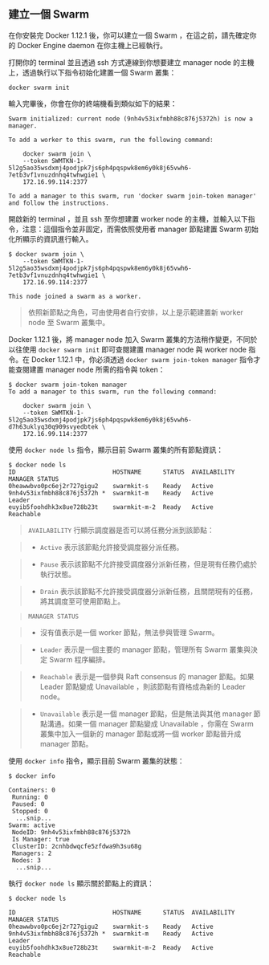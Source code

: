 ## 建立一個 Swarm

在你安裝完 Docker 1.12.1 後，你可以建立一個 Swarm ，在這之前，請先確定你的 Docker Engine daemon 在你主機上已經執行。

打開你的 terminal 並且透過 ssh 方式連線到你想要建立 manager node 的主機上，透過執行以下指令初始化建置一個 Swarm 叢集：

```
docker swarm init
```

輸入完畢後，你會在你的終端機看到類似如下的結果：

```
Swarm initialized: current node (9nh4v53ixfmbh88c876j5372h) is now a manager.

To add a worker to this swarm, run the following command:

    docker swarm join \
    --token SWMTKN-1-5l2g5ao35wsdxmj4podjpk7js6ph4pqspwk8em6y0k8j65vwh6-7etb3vf1vnuzdnhq4twhwgie1 \
    172.16.99.114:2377

To add a manager to this swarm, run 'docker swarm join-token manager' and follow the instructions.
```

開啟新的 terminal ，並且 ssh 至你想建置 worker node 的主機，並輸入以下指令，注意：這個指令並非固定，而需依照使用者 manager 節點建置 Swarm 初始化所顯示的資訊進行輸入。

```
$ docker swarm join \
    --token SWMTKN-1-5l2g5ao35wsdxmj4podjpk7js6ph4pqspwk8em6y0k8j65vwh6-7etb3vf1vnuzdnhq4twhwgie1 \
    172.16.99.114:2377

This node joined a swarm as a worker.
```

>依照新節點之角色，可由使用者自行安排，以上是示範建置新 worker node 至 Swarm 叢集中。

Docker 1.12.1 後，將 manager node 加入 Swarm 叢集的方法稍作變更，不同於以往使用 `docker swarm init` 即可查閱建置 manager node 與 worker node 指令。在 Docker 1.12.1 中，你必須透過 `docker swarm join-token manager` 指令才能查閱建置 manager node 所需的指令與 token：

```
$ docker swarm join-token manager
To add a manager to this swarm, run the following command:

    docker swarm join \
    --token SWMTKN-1-5l2g5ao35wsdxmj4podjpk7js6ph4pqspwk8em6y0k8j65vwh6-d7h63uklyq30q909svyedbtek \
    172.16.99.114:2377
```

使用 `docker node ls` 指令，顯示目前 Swarm 叢集的所有節點資訊：

```
$ docker node ls
ID                           HOSTNAME      STATUS  AVAILABILITY  MANAGER STATUS
0heawwbvo0pc6ej2r727gigu2    swarmkit-s    Ready   Active
9nh4v53ixfmbh88c876j5372h *  swarmkit-m    Ready   Active        Leader
euyib5foohdhk3x8ue728b23t    swarmkit-m-2  Ready   Active        Reachable
```

> `AVAILABILITY` 行顯示調度器是否可以將任務分派到該節點：

> * `Active` 表示該節點允許接受調度器分派任務。

> * `Pause` 表示該節點不允許接受調度器分派新任務，但是現有任務仍處於執行狀態。

> * `Drain` 表示該節點不允許接受調度器分派新任務，且關閉現有的任務，將其調度至可使用節點上。

> `MANAGER STATUS` 

> * 沒有值表示是一個 worker 節點，無法參與管理 Swarm。

> * `Leader` 表示是一個主要的 manager 節點，管理所有 Swarm 叢集與決定 Swarm 程序編排。

> * `Reachable` 表示是一個參與 Raft consensus 的 manager 節點。如果 Leader 節點變成 Unavailable ，則該節點有資格成為新的 Leader node。

> * `Unavailable` 表示是一個 manager 節點，但是無法與其他 manager 節點溝通。如果一個 manager 節點變成 Unavailable ，你需在 Swarm 叢集中加入一個新的 manager 節點或將一個 worker 節點晉升成 manager 節點。

使用 `docker info` 指令，顯示目前 Swarm 叢集的狀態：

```
$ docker info

Containers: 0
 Running: 0
 Paused: 0
 Stopped: 0
  ...snip...
Swarm: active
 NodeID: 9nh4v53ixfmbh88c876j5372h
 Is Manager: true
 ClusterID: 2cnhbdwqcfe5zfdwa9h3su68g
 Managers: 2
 Nodes: 3
  ...snip...
```

執行 `docker node ls` 顯示關於節點上的資訊：

```
$ docker node ls

ID                           HOSTNAME      STATUS  AVAILABILITY  MANAGER STATUS
0heawwbvo0pc6ej2r727gigu2    swarmkit-s    Ready   Active
9nh4v53ixfmbh88c876j5372h *  swarmkit-m    Ready   Active        Leader
euyib5foohdhk3x8ue728b23t    swarmkit-m-2  Ready   Active        Reachable
```
